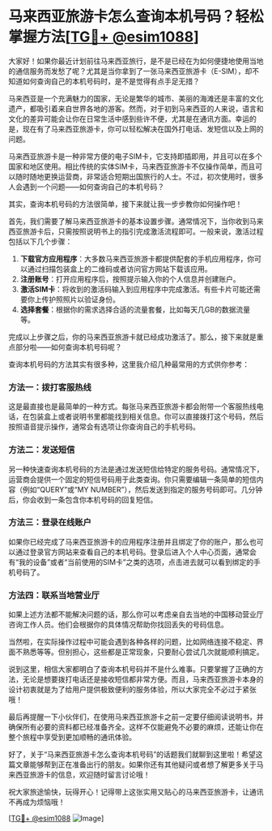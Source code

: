 # 马来西亚旅游卡怎么查询本机号码？轻松掌握方法[[TG💪+ @esim1088](https://t.me/s/esim1088)]

大家好！如果你最近计划前往马来西亚旅行，是不是已经在为如何便捷地使用当地的通信服务而发愁了呢？尤其是当你拿到了一张马来西亚旅游卡（E-SIM），却不知道如何查询自己的本机号码时，是不是觉得有点手足无措？

马来西亚是一个充满魅力的国家，无论是繁华的城市、美丽的海滩还是丰富的文化遗产，都吸引着来自世界各地的游客。然而，对于初到马来西亚的人来说，语言和文化的差异可能会让你在日常生活中感到些许不便，尤其是在通讯方面。幸运的是，现在有了马来西亚旅游卡，你可以轻松解决在国外打电话、发短信以及上网的问题。

马来西亚旅游卡是一种非常方便的电子SIM卡，它支持即插即用，并且可以在多个国家和地区使用。相比传统的实体SIM卡，马来西亚旅游卡不仅操作简单，而且可以随时随地更换运营商，非常适合短期出国旅行的人士。不过，初次使用时，很多人会遇到一个问题——如何查询自己的本机号码？

其实，查询本机号码的方法很简单，接下来就让我一步步教你如何操作吧！

首先，我们需要了解马来西亚旅游卡的基本设置步骤。通常情况下，当你收到马来西亚旅游卡后，只需按照说明书上的指引完成激活流程即可。一般来说，激活过程包括以下几个步骤：

1. **下载官方应用程序**：大多数马来西亚旅游卡都提供配套的手机应用程序，你可以通过扫描包装盒上的二维码或者访问官方网站下载该应用。
2. **注册账号**：打开应用程序后，按照提示输入你的个人信息并创建账户。
3. **激活SIM卡**：将收到的激活码输入到应用程序中完成激活。有些卡片可能还需要你上传护照照片以验证身份。
4. **选择套餐**：根据你的需求选择合适的流量套餐，比如每天几GB的数据流量等。

完成以上步骤之后，你的马来西亚旅游卡就已经成功激活了。那么，接下来就是重点部分啦——如何查询本机号码呢？

查询本机号码的方法其实有很多种，这里我介绍几种最常用的方式供你参考：

### 方法一：拨打客服热线

这是最直接也是最简单的一种方式。每张马来西亚旅游卡都会附带一个客服热线电话，在包装盒上或者说明书里都能找到相关信息。你可以直接拨打这个号码，然后按照语音提示操作，通常会有选项让你查询自己的手机号码。

### 方法二：发送短信

另一种快速查询本机号码的方法是通过发送短信给特定的服务号码。通常情况下，运营商会提供一个固定的短信号码用于此类查询。你只需要编辑一条简单的短信内容（例如“QUERY”或“MY NUMBER”），然后发送到指定的服务号码即可。几分钟后，你会收到一条包含你本机号码的回复短信。

### 方法三：登录在线账户

如果你已经完成了马来西亚旅游卡的应用程序注册并且绑定了你的账户，那么也可以通过登录官方网站来查看自己的本机号码。登录后进入个人中心页面，通常会有“我的设备”或者“当前使用的SIM卡”之类的选项，点击进去就可以看到绑定的手机号码了。

### 方法四：联系当地营业厅

如果上述方法都不能解决问题的话，那么你可以考虑亲自去当地的中国移动营业厅咨询工作人员。他们会根据你的具体情况帮助你找回丢失的号码信息。

当然啦，在实际操作过程中可能会遇到各种各样的问题，比如网络连接不稳定、界面不熟悉等等。但别担心，这些都是正常现象，只要耐心尝试几次就能顺利搞定。

说到这里，相信大家都明白了查询本机号码并不是什么难事。只要掌握了正确的方法，无论是想要拨打电话还是接收短信都非常方便。而且，马来西亚旅游卡本身的设计初衷就是为了给用户提供极致便利的服务体验，所以大家完全不必过于紧张哦！

最后再提醒一下小伙伴们，在使用马来西亚旅游卡之前一定要仔细阅读说明书，并确保所有必要的资料都已经准备齐全。这样不仅能避免不必要的麻烦，还能让你在整个旅程中享受到更加顺畅的通讯体验。

好了，关于“马来西亚旅游卡怎么查询本机号码”的话题我们就聊到这里啦！希望这篇文章能够帮到正在准备出行的朋友。如果你还有其他疑问或者想了解更多关于马来西亚旅游卡的信息，欢迎随时留言讨论哦！

祝大家旅途愉快，玩得开心！记得带上这张实用又贴心的马来西亚旅游卡，让通讯不再成为烦恼哦！

[[TG💪+ @esim1088](https://t.me/s/esim1088) ![Image](https://i.postimg.cc/4NQfJmqS/Snipaste-2025-05-13-00-14-12.png)]
